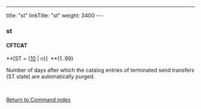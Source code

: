 ---
title: "st"
linkTitle: "st"
weight: 3400
---<span id="st"></span>

### st

#### CFTCAT

**[ST = {<u>10</u> &#124; n}]  **{1..99}

Number of days after which the catalog entries of terminated send transfers
(ST state) are automatically purged.

 

[Return to Command index](../../)
